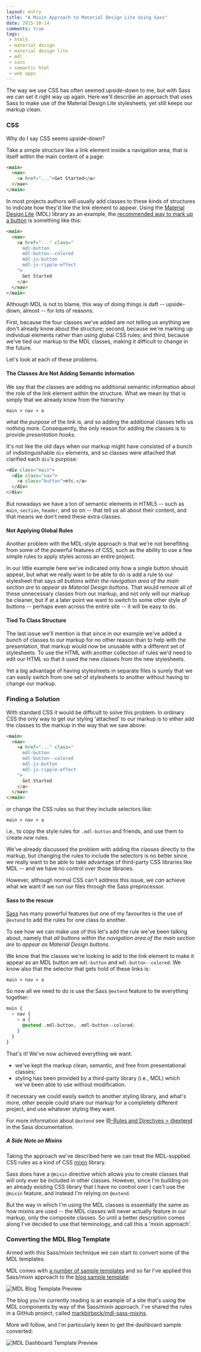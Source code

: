 ```yaml
---
layout: entry
title: "A Mixin Approach to Material Design Lite Using Sass"
date: 2015-10-14
comments: true
tags:
 - html5
 - material design
 - material design lite
 - mdl
 - sass
 - semantic html
 - web apps
---
```

The way we use CSS has often seemed upside-down to me, but with Sass we can set it right way up again. Here we'll describe an approach that uses Sass to make use of the Material Design Lite stylesheets, yet still keeps our markup clean.

### CSS

Why do I say CSS seems upside-down?

Take a simple structure like a link element inside a navigation area, that is itself within the main content of a page:

```html
<main>
  <nav>
    <a href="...">Get Started</a>
  </nav>
</main>
```

In most projects authors will usually add classes to these kinds of structures to indicate how they'd like the link element to appear. Using the [Material Design Lite][MDL] (MDL) library as an example, the [recommended way to mark up a button][mdl button] is something like this:

```html
<main>
  <nav>
    <a href="..." class="
      mdl-button
      mdl-button--colored
      mdl-js-button
      mdl-js-ripple-effect
    ">
      Get Started
    </a>
  </nav>
</main>
```

Although MDL is not to blame, this way of doing things is daft -- upside-down, almost -- for lots of reasons.

First, because the four classes we've added are not telling us anything we don't already know about the structure; second, because we're marking up individual elements rather than using global CSS rules; and third, because we've tied our markup to the MDL classes, making it difficult to change in the future.

Let's look at each of these problems.

#### The Classes Are Not Adding Semantic Information

We say that the classes are adding no additional semantic information about the role of the link element within the structure. What we mean by that is simply that we already know from the hierarchy:

```
main > nav > a
```

what the *purpose* of the link is, and so adding the additional classes tells us nothing more. Consequently, the only reason for adding the classes is to provide *presentation hooks*.

It's not like the old days when our markup might have consisted of a bunch of indistinguishable `div` elements, and so classes were attached that clarified each `div`'s purpose:

```html
<div class="main">
  <div class="nav">
    <a class="button">etc.</a>
  </div>
</div>
```

But nowadays we have a ton of semantic elements in HTML5 -- such as `main`, `section`, `header`, and so on -- that tell us all about their content, and that means we don't need these extra classes.

#### Not Applying Global Rules

Another problem with the MDL-style approach is that we're not benefiting from some of the powerful features of CSS, such as the ability to use a few simple rules to apply styles across an entire project.

In our little example here we've indicated only how a single button should appear, but what we really want to be able to do is add a rule to our stylesheet that says _all buttons within the navigation area of the main section are to appear as Material Design buttons_. That would remove all of these unnecessary classes from our markup, and not only will our markup be cleaner, but if at a later point we want to switch to some other style of buttons -- perhaps even across the entire site -- it will be easy to do.

#### Tied To Class Structure

The last issue we'll mention is that since in our example we've added a bunch of classes to our markup for no other reason than to help with the presentation, that markup would now be unusable with a different set of stylesheets. To use the HTML with another collection of rules we'd need to edit our HTML so that it used the new classes from the new stylesheets.

Yet a big advantage of having stylesheets in separate files is surely that we can easily switch from one set of stylesheets to another without having to change our markup.

### Finding a Solution

With standard CSS it would be difficult to solve this problem. In ordinary CSS the only way to get our styling 'attached' to our markup is to either add the classes to the markup in the way that we saw above:

```html
<main>
  <nav>
    <a href="..." class="
      mdl-button
      mdl-button--colored
      mdl-js-button
      mdl-js-ripple-effect
    ">
      Get Started
    </a>
  </nav>
</main>
```

or change the CSS rules so that they include selectors like:

```
main > nav > a
```

i.e., to copy the style rules for `.mdl-button` and friends, and use them to create *new* rules.

We've already discussed the problem with adding the classes directly to the markup, but changing the rules to include the selectors is no better since we really want to be able to take advantage of third-party CSS libraries like MDL -- and we have no control over those libraries.

However, although normal CSS can't address this issue, we *can* achieve what we want if we run our files through the Sass preprocessor.

#### Sass to the rescue

[Sass] has many powerful features but one of my favourites is the use of `@extend` to add the rules for one class to another.

To see how we can make use of this let's add the rule we've been talking about, namely that _all buttons within the navigation area of the main section are to appear as Material Design buttons_.

We know that the classes we're looking to add to the link element to make it appear as an MDL button are `mdl-button` and `mdl-button--colored`. We know also that the selector that gets hold of these links is:

```
main > nav > a
```

So now all we need to do is use the Sass `@extend` feature to tie everything together:

```css
main {
  > nav {
    > a {
      @extend .mdl-button, .mdl-button--colored;
    }
  }
}
```

That's it! We've now achieved everything we want:

* we've kept the markup clean, semantic, and free from presentational classes;
* styling has been provided by a third-party library (i.e., MDL) which we've been able to use without modification.

If necessary we could easily switch to another styling library, and what's more, other people could share our markup for a completely different project, and use whatever styling they want.

For more information about `@extend` see [@-Rules and Directives > @extend][sass extend] in the Sass documentation.

##### A Side Note on Mixins

Taking the approach we've described here we can treat the MDL-supplied CSS rules as a kind of CSS [mixin] library.

Sass does have a `@mixin` directive which allows you to create classes that will only ever be included in other classes. However, since I'm building on an already existing CSS library that I have no control over I can't use the `@mixin` feature, and instead I'm relying on `@extend`.

But the way in which I'm using the MDL classes is essentially the same as how mixins are used -- the MDL classes will never actually feature in our markup, only the composite classes. So until a better description comes along I've decided to use that terminology, and call this a 'mixin approach'.

### Converting the MDL Blog Template

Armed with this Sass/mixin technique we can start to convert some of the MDL templates.

MDL comes with [a number of sample templates][mdl templates] and so far I've applied this Sass/mixin approach to the [blog sample template][mdl blog template]:

![MDL Blog Template Preview][mdl blog template preview]

The blog you're currently reading is an example of a site that's using the MDL components by way of the Sass/mixin approach. I've shared the rules in a GitHub project, called [markbirbeck/mdl-sass-mixins].

More will follow, and I'm particularly keen to get the dashboard sample converted:

![MDL Dashboard Template Preview][mdl dashboard template preview]

[MDL]: <http://getmdl.io>
[mdl button]: <http://www.getmdl.io/components/index.html#buttons-section>
[mixin]: <http://bit.ly/1LvMpcu>
[mdl templates]: <http://www.getmdl.io/templates/index.html>
[sass]: <http://sass-lang.com/>
[sass extend]: <http://sass-lang.com/documentation/file.SASS_REFERENCE.html#extend>
[mdl blog template]: <http://www.getmdl.io/templates/blog/index.html>
[mdl blog template preview]: <http://www.getmdl.io/assets/templates/blog.jpg>
[mdl dashboard template preview]: <http://www.getmdl.io/assets/templates/dashboard.jpg>
[markbirbeck/mdl-liquid-layout]: <https://github.com/markbirbeck/mdl-liquid-layout>
[markbirbeck/mdl-sass-mixins]: <http://bit.ly/1RHCLnY>
[markbirbeck/linked-data-partials]: <https://github.com/markbirbeck/linked-data-partials>